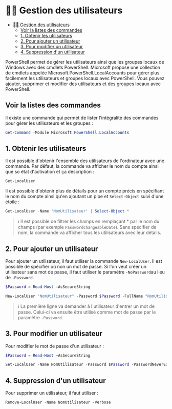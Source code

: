 # 🧑‍💻 Gestion des utilisateurs

- [🧑‍💻 Gestion des utilisateurs](#-gestion-des-utilisateurs)
  - [Voir la listes des commandes](#voir-la-listes-des-commandes)
  - [1. Obtenir les utilisateurs](#1-obtenir-les-utilisateurs)
  - [2. Pour ajouter un utilisateur](#2-pour-ajouter-un-utilisateur)
  - [3. Pour modifier un utilisateur](#3-pour-modifier-un-utilisateur)
  - [4. Suppression d'un utilisateur](#4-suppression-dun-utilisateur)

PowerShell permet de gérer les utilisateurs ainsi que les groupes locaux de Windows avec des cmdlets PowerShell. Microsoft propose une collection de cmdlets appelée Microsoft.PowerShell.LocalAccounts pour gérer plus facilement les utilisateurs et groupes locaux avec PowerShell. Vous pouvez ajouter, supprimer et modifier des utilisateurs et des groupes locaux avec PowerShell.

## Voir la listes des commandes

Il existe une commande qui permet de lister l'intégralité des commandes pour gérer les utilisateurs et les groupes :

```powershell
Get-Command -Module Microsoft.PowerShell.LocalAccounts
```

## 1. Obtenir les utilisateurs

Il est possible d'obtenir l'ensemble des utilisateurs de l'ordinateur avec une commande. Par défaut, la commande va afficher le nom du compte ainsi que so état d'activation et ça description :

```powershell
Get-LocalUser
```

Il est possible d'obtenir plus de détails pour un compte précis en spécifiant le nom du compte ainsi qu'en ajoutant un pipe et `Select-Object` suivi d'une étoile :

```powershell
Get-LocalUser -Name 'NomUtilisateur' | Select-Object *
```

> ℹ️ Il est possible de filtrer les champs en remplaçant * par le nom du champs (par exemple `PasswordChangeableDate`). Sans spécifier de nom, la commande va afficher tous les utilisateurs avec leur détails.

## 2. Pour ajouter un utilisateur

Pour ajouter un utilisateur, il faut utiliser la commande `New-LocalUser`. Il est possible de spécifier où non un mot de passe. Si l'on veut créer un utilisateur sans mot de passe, il faut utiliser le paramètre `-NoPassword`au lieu de `-Password`.

```powershell
$Password = Read-Host –AsSecureString

New-LocalUser "NomUtilisateur" -Password $Password -FullName "NomUtilisateur" -Description "CompleteVisibility"
```

> ℹ️ La première ligne va demander à l'utilisateur d'entrer un mot de passe. Celui-ci va ensuite être utilisé comme mot de passe par le paramètre `-Password`.

## 3. Pour modifier un utilisateur

Pour modifier le mot de passe d'un utilisateur :

```powershell
$Password = Read-Host –AsSecureString

Set-LocalUser -Name NomUtilisateur -Password $Password -PasswordNeverExpires $False –Verbose
```

## 4. Suppression d'un utilisateur

Pour supprimer un utilisateur, il faut utiliser :

```powershell
Remove-LocalUser -Name NomUtilisateur -Verbose
```

